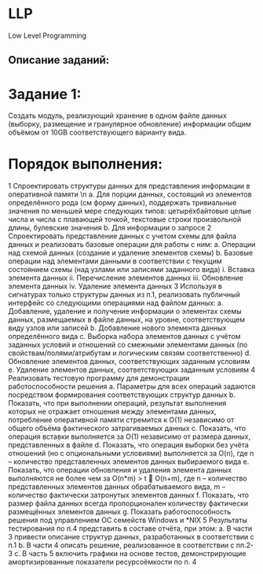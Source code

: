 # LLP
Low Level Programming

## Описание заданий:
# Задание 1:
Создать модуль, реализующий хранение в одном файле данных (выборку, размещение и гранулярное обновление) информации общим объёмом от 10GB соответствующего варианту вида.
# Порядок выполнения:
1 Спроектировать структуры данных для представления информации в оперативной памяти
\n a. Для порции данных, состоящий из элементов определённого рода (см форму данных), поддержать тривиальные значения по меньшей мере следующих типов: цетырёхбайтовые целые числа и числа с плавающей точкой, текстовые строки произвольной длины, булевские значения
b. Для информации о запросе
2 Спроектировать представление данных с учетом схемы для файла данных и реализовать базовые
операции для работы с ним:
a. Операции над схемой данных (создание и удаление элементов схемы)
b. Базовые операции над элементами данными в соответствии с текущим состоянием схемы (над
узлами или записями заданного вида)
i. Вставка элемента данных
ii. Перечисление элементов данных
iii. Обновление элемента данных
iv. Удаление элемента данных
3 Используя в сигнатурах только структуры данных из п.1, реализовать публичный интерфейс со
следующими операциями над файлом данных:
a. Добавление, удаление и получение информации о элементах схемы данных, размещаемых в
файле данных, на уровне, соответствующем виду узлов или записей
b. Добавление нового элемента данных определённого вида
c.
Выборка набора элементов данных с учётом заданных условий и отношений со смежными
элементами данных (по свойствам/полями/атрибутам и логическим связям соответственно)
d. Обновление элементов данных, соответствующих заданным условиям
e. Удаление элементов данных, соответствующих заданным условиям
4 Реализовать тестовую программу для демонстрации работоспособности решения
a. Параметры для всех операций задаются посредством формирования соответствующих структур
данных
b. Показать, что при выполнении операций, результат выполнения которых не отражает
отношения между элементами данных, потребление оперативной памяти стремится к O(1)
независимо от общего объёма фактического затрагиваемых данных
c.
Показать, что операция вставки выполняется за O(1) независимо от размера данных,
представленных в файле
d. Показать, что операция выборки без учёта отношений (но с опциональными условиями)
выполняется за O(n), где n – количество представленных элементов данных выбираемого вида
e. Показать, что операции обновления и удаления элемента данных выполняются не более чем за
O(n*m) > t  O(n+m), где n – количество представленных элементов данных обрабатываемого
вида, m – количество фактически затронутых элементов данных
f.
Показать,
что
размер
файла
данных
всегда
пропорционален
количеству
фактически
размещённых элементов данных
g.
Показать работоспособность решения под управлением ОС семейств Windows и *NIX
5 Результаты тестирования по п.4 представить в составе отчёта, при этом:
a. В части 3 привести описание структур данных, разработанных в соответствии с п.1
b. В части 4 описать решение, реализованное в соответствии с пп.2-3
c.
В часть 5 включить графики на основе тестов, демонстрирующие амортизированные показатели
ресурсоёмкости по п. 4
